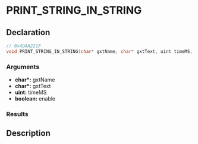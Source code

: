 # PRINT_STRING_IN_STRING

## Declaration
```cpp
// 0x4DAA221F
void PRINT_STRING_IN_STRING(char* gxtName, char* gxtText, uint timeMS, boolean enable);
```

### Arguments
- **char\*:** gxtName
- **char\*:** gxtText
- **uint:** timeMS
- **boolean:** enable

### Results

## Description
